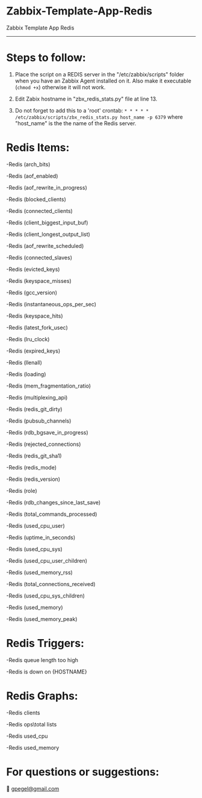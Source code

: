 # Zabbix-Template-App-Redis
Zabbix Template App Redis

***

# Steps to follow:
1. Place the script on a REDIS server in the "/etc/zabbix/scripts" folder when you have an Zabbix Agent installed on it.
Also make it executable (`chmod +x`) otherwise it will not work.

2. Edit Zabix hostname in "zbx_redis_stats.py" file at line 13.

3. Do not forget to add this to a 'root' crontab:  `* * * * * /etc/zabbix/scripts/zbx_redis_stats.py host_name -p 6379` where "host_name" is the the name of the Redis server.


# Redis Items:

-Redis (arch_bits)

-Redis (aof_enabled)

-Redis (aof_rewrite_in_progress)

-Redis (blocked_clients)

-Redis (connected_clients)

-Redis (client_biggest_input_buf)

-Redis (client_longest_output_list)

-Redis (aof_rewrite_scheduled)

-Redis (connected_slaves)

-Redis (evicted_keys)

-Redis (keyspace_misses)

-Redis (gcc_version)

-Redis (instantaneous_ops_per_sec)

-Redis (keyspace_hits)

-Redis (latest_fork_usec)

-Redis (lru_clock)

-Redis (expired_keys)

-Redis (llenall)

-Redis (loading)

-Redis (mem_fragmentation_ratio)

-Redis (multiplexing_api)

-Redis (redis_git_dirty)

-Redis (pubsub_channels)

-Redis (rdb_bgsave_in_progress)

-Redis (rejected_connections)

-Redis (redis_git_sha1)

-Redis (redis_mode)

-Redis (redis_version)

-Redis (role)

-Redis (rdb_changes_since_last_save)

-Redis (total_commands_processed)

-Redis (used_cpu_user)

-Redis (uptime_in_seconds)

-Redis (used_cpu_sys)

-Redis (used_cpu_user_children)

-Redis (used_memory_rss)

-Redis (total_connections_received)

-Redis (used_cpu_sys_children)

-Redis (used_memory)

-Redis (used_memory_peak)

# Redis Triggers:

-Redis queue length too high

-Redis is down on {HOSTNAME}

# Redis Graphs:

-Redis clients

-Redis ops\total lists

-Redis used_cpu

-Redis used_memory

# For questions or suggestions:
:email:  gpegel@gmail.com
